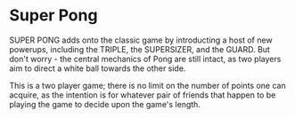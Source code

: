 # Super Pong

SUPER PONG adds onto the classic game by introducting a host of new powerups, including the TRIPLE, the SUPERSIZER, and the GUARD. But don't worry - the central mechanics of Pong are still intact, as two players aim to direct a white ball towards the other side.

This is a two player game; there is no limit on the number of points one can acquire, as the intention is for whatever pair of friends that happen to be playing the game to decide upon the game's length.
